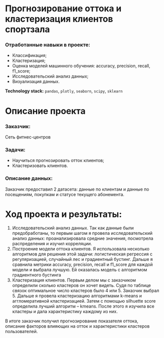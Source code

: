 # Прогнозирование оттока и кластеризация клиентов спортзала
### Отработанные навыки в проекте:
- Классификация;
- Кластеризация;
- Оценка моделей машинного обучения: accuracy, precision, recall, f1_score;
- Исследовательский анализ данных;
- Визуализация данных.

**Technology stack:** `pandas`, `plotly`, `seaborn`, `scipy`, `sklearn`

# Описание проекта
### Заказчик: 
Cеть фитнес-центров

### Задачи:
- Научиться прогнозировать отток клиентов;
- Кластеризовать клиентов.

### Описание данных:
Заказчик предоставил 2 датасета: данные по клиентам и данные по посещениям, покупкам и статусе текущего абонемента.

# Ход проекта и результаты:
1. Исследовательский анализ данных. Так как данные были предобработаны, то первым шагом я провела исследовательский анализ данных: проанализировала средние значения, посмотрела распределения и изучил корреляции.
2. Построение модели оттока клиентов. Я использовала несколько алгоритмов для решения этой задачи: логистическая регрессия с регуляризацией, случайный лес и градиентный бустинг. Дальше я сравнила метрики accuracy, precision, recall и f1_score для каждой модели и выбрала лучшую. Ей оказалась модель с алгоритмом градиентного бустинга
3. Кластеризация клиентов. Первым делом мы с заказчиком определили сколько кластеров он хочет видеть. Судя по таблице связок оптимальное число кластеров было 4 или 5. Заказчик выбрал 5. Дальше я провела кластеризацию алгоритмами k-means и аггломеративной кластеризацией. Затем с помощью silhuette score определила лучший алгоритм – kmeans. После этого я изучила все кластеры и дала характеристику каждому из них.

В итоге заказчик получил прогнозирование показателя оттока, описание факторов влияющих на отток и характеристики кластеров пользователей.
